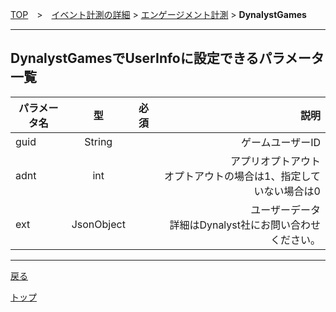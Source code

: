 [TOP](../../../README.md)　>　[イベント計測の詳細](../README.md) > [エンゲージメント計測](../README.md) > **DynalystGames**

---

## DynalystGamesでUserInfoに設定できるパラメータ一覧

| パラメータ名 | 型 | 必須 | 説明 |
| ------------- | :-------------: | :-------------: | -------------:|
| guid | String | | ゲームユーザーID |
| adnt | int | | アプリオプトアウト <br>オプトアウトの場合は1、指定していない場合は0 |
| ext | JsonObject | | ユーザーデータ<br>詳細はDynalyst社にお問い合わせください。 |


---
[戻る](../README.md)

[トップ](../../../../../README.md)
